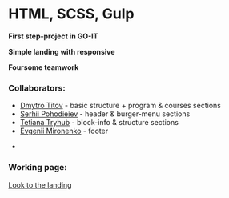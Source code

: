 # HTML, SCSS, Gulp 

**First step-project in GO-IT**

**Simple landing with responsive**

**Foursome teamwork**

### Collaborators:
* [Dmytro Titov](https://github.com/DmytroTitov) - basic structure + program & courses sections
* [Serhii Pohodieiev](https://github.com/Serrhii07) - header & burger-menu sections
* [Tetiana Tryhub](https://github.com/TetianaTG) - block-info & structure sections
* [Evgenii Mironenko](https://github.com/Johnny221) - footer
- 
### Working page:
[Look to the landing](https://dmytrotitov.github.io/GOITeens/build/)
